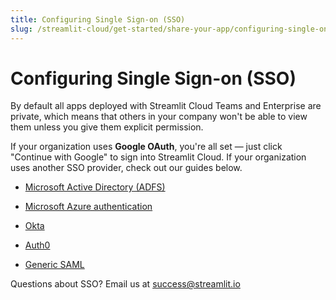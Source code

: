 ```yaml
---
title: Configuring Single Sign-on (SSO)
slug: /streamlit-cloud/get-started/share-your-app/configuring-single-on-sso
---
```


# Configuring Single Sign-on (SSO)

By default all apps deployed with Streamlit Cloud Teams and Enterprise are private, which means that others in your company won't be able to view them unless you give them explicit permission.

If your organization uses **Google OAuth**, you're all set — just click "Continue with Google" to sign into Streamlit Cloud. If your organization uses another SSO provider, check out our guides below.

- [Microsoft Active Directory (ADFS)](/streamlit-cloud/get-started/share-your-app/configuring-single-on-sso/streamlit-active-directory-adfs)

- [Microsoft Azure authentication](/streamlit-cloud/get-started/share-your-app/configuring-single-on-sso/streamlit-azure-active-directory)

- [Okta](/streamlit-cloud/get-started/share-your-app/configuring-single-on-sso/streamlit-okta-sso)

- [Auth0](/streamlit-cloud/get-started/share-your-app/configuring-single-on-sso/streamlit-auth0-sso)

- [Generic SAML](/streamlit-cloud/get-started/share-your-app/configuring-single-on-sso/streamlit-general-saml-authentication)


<Note>

Questions about SSO? Email us at [success@streamlit.io](mailto:success@streamlit.io)

</Note>